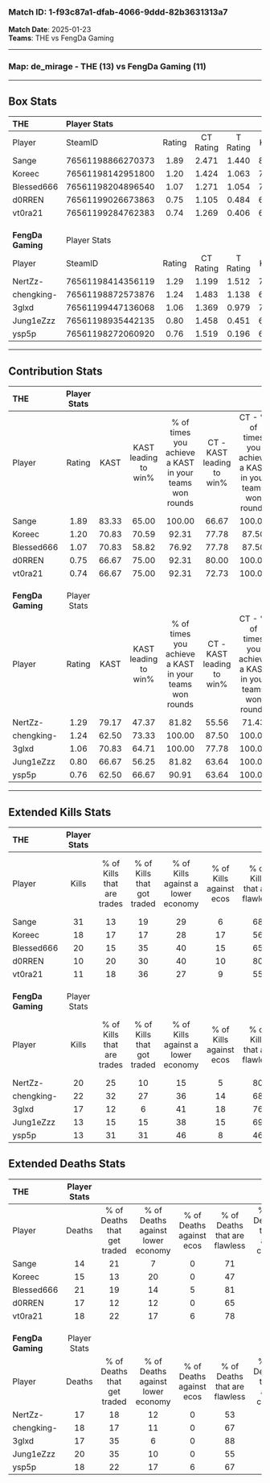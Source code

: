 ### Match ID: 1-f93c87a1-dfab-4066-9ddd-82b3631313a7  
**Match Date**: 2025-01-23  
**Teams**: THE vs FengDa Gaming  

---  

### **Map**: de_mirage - THE (13) vs FengDa Gaming (11)  
---  

## Box Stats  

| **THE**           | Player Stats      |        |           |          |       |       |       |         |        |      |     |
| :- | :- | :-: | :-: | :-: | :-: | :-: | :-: | :-: | :-: | :-: | :-: |
| Player            | SteamID           | Rating | CT Rating | T Rating | KAST  |  ADR  | Kills | Assists | Deaths | K/D  | HS% |
| Sange             | 76561198866270373 |  1.89  |   2.471   |  1.440   | 83.33 | 124.0 |  31   |    4    |   14   | 2.21 | 51  |
| Koreec            | 76561198142951800 |  1.20  |   1.424   |  1.063   | 70.83 | 85.1  |  18   |    8    |   15   | 1.20 | 44  |
| Blessed666        | 76561198204896540 |  1.07  |   1.271   |  1.054   | 70.83 | 74.2  |  20   |    1    |   21   | 0.95 | 30  |
| d0RREN            | 76561199026673863 |  0.75  |   1.105   |  0.484   | 66.67 | 60.6  |  10   |    6    |   17   | 0.59 | 70  |
| vt0ra21           | 76561199284762383 |  0.74  |   1.269   |  0.406   | 66.67 | 55.2  |  11   |    4    |   18   | 0.61 | 54  |
|                   |                   |        |           |          |       |       |       |         |        |      |     |
|                   |                   |        |           |          |       |       |       |         |        |      |     |
|                   |                   |        |           |          |       |       |       |         |        |      |     |
| **FengDa Gaming** | Player Stats      |        |           |          |       |       |       |         |        |      |     |
| Player            | SteamID           | Rating | CT Rating | T Rating | KAST  |  ADR  | Kills | Assists | Deaths | K/D  | HS% |
| NertZz-           | 76561198414356119 |  1.29  |   1.199   |  1.512   | 79.17 | 91.6  |  20   |    3    |   17   | 1.18 | 60  |
| chengking-        | 76561198872573876 |  1.24  |   1.483   |  1.138   | 62.50 | 99.0  |  22   |    4    |   18   | 1.22 | 68  |
| 3glxd             | 76561199447136068 |  1.06  |   1.369   |  0.979   | 70.83 | 74.1  |  17   |    3    |   17   | 1.00 | 41  |
| Jung1eZzz         | 76561198935442135 |  0.80  |   1.458   |  0.451   | 66.67 | 64.4  |  13   |    5    |   20   | 0.65 | 53  |
| ysp5p             | 76561198272060920 |  0.76  |   1.519   |  0.196   | 62.50 | 52.5  |  13   |    2    |   18   | 0.72 | 30  |
---  

## Contribution Stats  

| **THE**           | Player Stats |       |                      |                                                        |                           |                                                             |                          |                                                            |
| :- | :-: | :-: | :-: | :-: | :-: | :-: | :-: | :-: |
| Player            |    Rating    | KAST  | KAST leading to win% | % of times you achieve a KAST in your teams won rounds | CT - KAST leading to win% | CT - % of times you achieve a KAST in your teams won rounds | T - KAST leading to win% | T - % of times you achieve a KAST in your teams won rounds |
| Sange             |     1.89     | 83.33 |        65.00         |                         100.00                         |           66.67           |                           100.00                            |          62.50           |                           100.00                           |
| Koreec            |     1.20     | 70.83 |        70.59         |                         92.31                          |           77.78           |                            87.50                            |          62.50           |                           100.00                           |
| Blessed666        |     1.07     | 70.83 |        58.82         |                         76.92                          |           77.78           |                            87.50                            |          37.50           |                           60.00                            |
| d0RREN            |     0.75     | 66.67 |        75.00         |                         92.31                          |           80.00           |                           100.00                            |          66.67           |                           80.00                            |
| vt0ra21           |     0.74     | 66.67 |        75.00         |                         92.31                          |           72.73           |                           100.00                            |          80.00           |                           80.00                            |
|                   |              |       |                      |                                                        |                           |                                                             |                          |                                                            |
|                   |              |       |                      |                                                        |                           |                                                             |                          |                                                            |
|                   |              |       |                      |                                                        |                           |                                                             |                          |                                                            |
| **FengDa Gaming** | Player Stats |       |                      |                                                        |                           |                                                             |                          |                                                            |
| Player            |    Rating    | KAST  | KAST leading to win% | % of times you achieve a KAST in your teams won rounds | CT - KAST leading to win% | CT - % of times you achieve a KAST in your teams won rounds | T - KAST leading to win% | T - % of times you achieve a KAST in your teams won rounds |
| NertZz-           |     1.29     | 79.17 |        47.37         |                         81.82                          |           55.56           |                            71.43                            |          40.00           |                           100.00                           |
| chengking-        |     1.24     | 62.50 |        73.33         |                         100.00                         |           87.50           |                           100.00                            |          57.14           |                           100.00                           |
| 3glxd             |     1.06     | 70.83 |        64.71         |                         100.00                         |           77.78           |                           100.00                            |          50.00           |                           100.00                           |
| Jung1eZzz         |     0.80     | 66.67 |        56.25         |                         81.82                          |           63.64           |                           100.00                            |          40.00           |                           50.00                            |
| ysp5p             |     0.76     | 62.50 |        66.67         |                         90.91                          |           63.64           |                           100.00                            |          75.00           |                           75.00                            |
---  

## Extended Kills Stats  

| **THE**           | Player Stats |                            |                            |                                    |                         |                              |                                 |                                       |                    |           |
| :- | :-: | :-: | :-: | :-: | :-: | :-: | :-: | :-: | :-: | :-: |
| Player            |    Kills     | % of Kills that are trades | % of Kills that got traded | % of Kills against a lower economy | % of Kills against ecos | % of Kills that are flawless | % of Kills that are close duels | % of Kills that are assisted by flash | Pistol Round Kills | AWP Kills |
| Sange             |      31      |             13             |             19             |                 29                 |            6            |              68              |                6                |                   0                   |         0          |     3     |
| Koreec            |      18      |             17             |             17             |                 28                 |           17            |              56              |                0                |                   0                   |         0          |     3     |
| Blessed666        |      20      |             15             |             35             |                 40                 |           15            |              65              |                5                |                   5                   |         9          |     1     |
| d0RREN            |      10      |             20             |             30             |                 40                 |           10            |              80              |                0                |                  10                   |         0          |     2     |
| vt0ra21           |      11      |             18             |             36             |                 27                 |            9            |              55              |                0                |                   0                   |         1          |     1     |
|                   |              |                            |                            |                                    |                         |                              |                                 |                                       |                    |           |
|                   |              |                            |                            |                                    |                         |                              |                                 |                                       |                    |           |
|                   |              |                            |                            |                                    |                         |                              |                                 |                                       |                    |           |
| **FengDa Gaming** | Player Stats |                            |                            |                                    |                         |                              |                                 |                                       |                    |           |
| Player            |    Kills     | % of Kills that are trades | % of Kills that got traded | % of Kills against a lower economy | % of Kills against ecos | % of Kills that are flawless | % of Kills that are close duels | % of Kills that are assisted by flash | Pistol Round Kills | AWP Kills |
| NertZz-           |      20      |             25             |             10             |                 15                 |            5            |              80              |                5                |                   0                   |         0          |     0     |
| chengking-        |      22      |             32             |             27             |                 36                 |           14            |              68              |                9                |                   0                   |         2          |     2     |
| 3glxd             |      17      |             12             |             6              |                 41                 |           18            |              76              |               18                |                   6                   |         9          |     0     |
| Jung1eZzz         |      13      |             15             |             15             |                 38                 |           15            |              69              |                0                |                   0                   |         0          |     3     |
| ysp5p             |      13      |             31             |             31             |                 46                 |            8            |              46              |                8                |                   0                   |         0          |     1     |
## Extended Deaths Stats  

| **THE**           | Player Stats |                             |                                   |                          |                               |                            |                           |               |
| :- | :-: | :-: | :-: | :-: | :-: | :-: | :-: | :-: |
| Player            |    Deaths    | % of Deaths that get traded | % of Deaths against lower economy | % of Deaths against ecos | % of Deaths that are flawless | % of Deaths that are close | % of Deaths while blinded | Deaths to AWP |
| Sange             |      14      |             21              |                 7                 |            0             |              71               |             7              |             0             |       1       |
| Koreec            |      15      |             13              |                20                 |            0             |              47               |             13             |             0             |       2       |
| Blessed666        |      21      |             19              |                14                 |            5             |              81               |             5              |             5             |       3       |
| d0RREN            |      17      |             12              |                12                 |            0             |              65               |             12             |             0             |       4       |
| vt0ra21           |      18      |             22              |                17                 |            6             |              78               |             6              |             0             |       1       |
|                   |              |                             |                                   |                          |                               |                            |                           |               |
|                   |              |                             |                                   |                          |                               |                            |                           |               |
|                   |              |                             |                                   |                          |                               |                            |                           |               |
| **FengDa Gaming** | Player Stats |                             |                                   |                          |                               |                            |                           |               |
| Player            |    Deaths    | % of Deaths that get traded | % of Deaths against lower economy | % of Deaths against ecos | % of Deaths that are flawless | % of Deaths that are close | % of Deaths while blinded | Deaths to AWP |
| NertZz-           |      17      |             18              |                12                 |            0             |              53               |             6              |             0             |       2       |
| chengking-        |      18      |             17              |                11                 |            0             |              67               |             6              |             6             |       2       |
| 3glxd             |      17      |             35              |                 6                 |            0             |              88               |             0              |             6             |       1       |
| Jung1eZzz         |      20      |             35              |                10                 |            0             |              55               |             5              |             0             |       4       |
| ysp5p             |      18      |             22              |                17                 |            6             |              67               |             0              |             0             |       1       |
